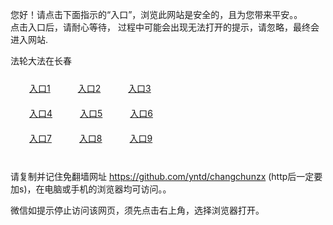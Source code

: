 您好！请点击下面指示的“入口”，浏览此网站是安全的，且为您带来平安。。 <br/>
点击入口后，请耐心等待， 过程中可能会出现无法打开的提示，请忽略，最终会进入网站. </br>

法轮大法在长春<br/>
<div style="padding:10px"><a style="margin:20px" target="_blank" href="https://d3mxoc09f3zyvy.cloudfront.net/2Qpsp?hrijtps" id="ccLink1" rel="nofollow">入口1</a> <a target="_blank" style="margin:20px" href="https://d3baxhfrqqew2i.cloudfront.net/2Qpsp?yaahzk" id="ccLink2" rel="nofollow">入口2</a> <a style="margin:20px" target="_blank" href="https://d1fdeqe2wnzr27.cloudfront.net/2Qpsp?chyqkewh" id="ccLink3" rel="nofollow">入口3</a></div>

<div style="padding:10px" ><a style="margin:20px" target="_blank" href="https://d3mxoc09f3zyvy.cloudfront.net/2Qpsp?hrijtps" id="ccLink4" rel="nofollow">入口4</a> <a style="margin:20px" href="https://d3baxhfrqqew2i.cloudfront.net/2Qpsp?yaahzk" target="_blank" id="ccLink5" rel="nofollow">入口5</a> <a style="margin:20px" href="https://d1fdeqe2wnzr27.cloudfront.net/2Qpsp?chyqkewh" target="_blank" id="ccLink6" rel="nofollow">入口6</a></div>

<div style="padding:10px"><a style="margin:20px" target="_blank" href="https://d3mxoc09f3zyvy.cloudfront.net/2Qpsp?hrijtps" id="ccLink7" rel="nofollow">入口7</a> <a style="margin:20px" href="https://d3baxhfrqqew2i.cloudfront.net/2Qpsp?yaahzk" target="_blank" id="ccLink8" rel="nofollow">入口8</a> <a style="margin:20px" target="_blank" href="https://d1fdeqe2wnzr27.cloudfront.net/2Qpsp?chyqkewh" id="ccLink9" rel="nofollow">入口9</a></div>

<br/>



请复制并记住免翻墙网址 https://github.com/yntd/changchunzx (http后一定要加s)，在电脑或手机的浏览器均可访问。。<br/>

微信如提示停止访问该网页，须先点击右上角，选择浏览器打开。
